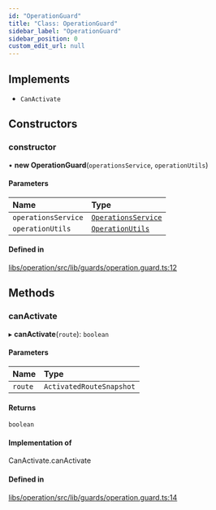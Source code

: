 ```yaml
---
id: "OperationGuard"
title: "Class: OperationGuard"
sidebar_label: "OperationGuard"
sidebar_position: 0
custom_edit_url: null
---
```


## Implements

- `CanActivate`

## Constructors

### constructor

• **new OperationGuard**(`operationsService`, `operationUtils`)

#### Parameters

| Name | Type |
| :------ | :------ |
| `operationsService` | [`OperationsService`](OperationsService) |
| `operationUtils` | [`OperationUtils`](OperationUtils) |

#### Defined in

[libs/operation/src/lib/guards/operation.guard.ts:12](https://github.com/cognizone/ng-cognizone/blob/0401c67/libs/operation/src/lib/guards/operation.guard.ts#L12)

## Methods

### canActivate

▸ **canActivate**(`route`): `boolean`

#### Parameters

| Name | Type |
| :------ | :------ |
| `route` | `ActivatedRouteSnapshot` |

#### Returns

`boolean`

#### Implementation of

CanActivate.canActivate

#### Defined in

[libs/operation/src/lib/guards/operation.guard.ts:14](https://github.com/cognizone/ng-cognizone/blob/0401c67/libs/operation/src/lib/guards/operation.guard.ts#L14)
